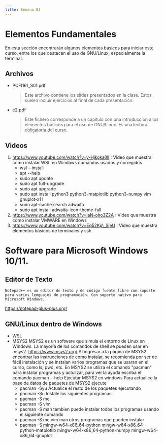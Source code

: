 ```yaml
---
title: Semana 01
---
```

# Elementos Fundamentales

En esta sección encontrarán algunos elementos básicos para iniciar este curso, entre los que destacan el uso de GNU/Linux, especialmente la terminal.

## Archivos

* PCFI161\_S01.pdf
	> Este archivo contiene los slides presentados en la clase. Estos suelen incluir ejercicios al final de cada presentación.
* c2.pdf
	> Este fichero corresponde a un capítulo con una introducción a los elementos básicos para el uso de GNU/Linux. Es una lectura obligatoria del curso.

## Videos

1. https://www.youtube.com/watch?v=y-Hjkgka0lI  : Video que muestra como instalar WSL en Windows comandos usados y corregidos
	* wsl --install
	* apt --help
	* sudo apt update
	* sudo apt full-upgrade
	* sudo apt  upgrade
	* sudo apt install python3 python3-matplotlib  python3-numpy vim gnuplot-x11
	* sudo apt-cache search adwaita
	* sudo apt install  adwaita-icon-theme-full
2. https://www.youtube.com/watch?v=laN-oho3Z2A : Video que muestra como instalar VMWARE en Windows
3. https://www.youtube.com/watch?v=Eq52Kp\_SjeU : Video que muestra elementos básicos de terminales y ssh.

# Software para Microsoft Windows 10/11.

## Editor de Texto
	Notepad++ es un editor de texto y de código fuente libre con soporte para varios lenguajes de programación. Con soporte nativo para Microsoft Windows.
https://notepad-plus-plus.org/

## GNU/Linux dentro de Windows
* WSL
* MSYS2
	MSYS2 es un software que simula el entorno de Linux en Windows. La mayoría de los comandos de shell se pueden usar en msys2.
https://www.msys2.org/
	Al ingresar a la página de MSYS2 encontrar las instrucciones de como instalar, se recomienda por ser de fácil instalación y se instalan varios programas que se usaran en el curso, como ls, pwd, etc.
	En MSYS2 se utiliza el comando "pacman" para instalar programas y actulizar, para ver la ayuda escriba el comando pacman --help
	Ejecutar MSYS2 en windows
	Para actualice la base de datos de paquetes de MSYS2 ejecute
	* pacman -Syu 
        Actualice el resto de los paquetes ejecutando
	* pacman -Su 
	Instale los siguientes programas
	* pacman -S mc 
	* pacman -S vim
	* pacman -S man
	tambien puede instalar todos los programas usando el siguiente comando
	* pacman -S mc vim man
	otros programas que pueden instalar
	* pacman -S mingw-w64-x86_64-python mingw-w64-x86_64-python-matplotlib mingw-w64-x86_64-python-numpy mingw-w64-x86_64-gnuplot

